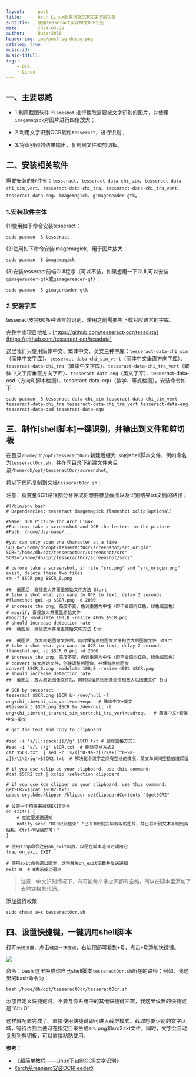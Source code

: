 ```yaml
---
layout:     post
title:      Arch Linux配置增强OCR文字识别功能
subtitle:   使用tesseract实现中文OCR识别
date:       2024-03-29
author:     Duter2016
header-img: img/post-bg-debug.png
catalog: true
music-id: 
music-idfull: 
tags:
    - OCR
    - Linux
---
```



## 一、主要思路

+ 1.利用截图软件 `flameshot` 进行截取需要被文字识别的图片，并使用`imagemagick`对图片进行四倍放大；

+ 2.利用文字识别OCR软件`tesseract`，进行识别；

+ 3.将识别到的结果输出，复制到文件和剪切板。

## 二、安装相关软件

需要安装的软件有：`tesseract`、`tesseract-data-chi_sim`、`tesseract-data-chi_sim_vert`、`tesseract-data-chi_tra`、`tesseract-data-chi_tra_vert`、`tesseract-data-eng`、`imagemagick`、`gimagereader-gtk`。

### 1.安装软件主体

(1)使用如下命令安装tesseract：

```
sudo pacman -S tesseract
```

(2)使用如下命令安装imagemagick，用于图片放大：

```
sudo pacman -S imagemagick
```

(3)安装tesseract前端GUI程序（可以不装，如果想用一下GUI,可以安装`gimagereader-gtk`或`gimagereader-qt`）：

```
sudo pacman -S gimagereader-gtk
```

### 2.安装字库

tesseract支持60多种语言的识别，使用之前需要先下载对应语言的字库。

完整字库项目地址：[https://github.com/tesseract-ocr/tessdata](https://github.com/tesseract-ocr/tessdata)  

这里我们只使用简体中文、繁体中文、英文三种字库：`tesseract-data-chi_sim`（简体中文字库）、`tesseract-data-chi_sim_vert`（简体中文垂直方向字库）、`tesseract-data-chi_tra`（繁体中文字库）、`tesseract-data-chi_tra_vert`（繁体中文字库垂直方向字库）、`tesseract-data-eng`（英文字库）、tesseract-data-osd（方向和脚本检测）、tesseract-data-equ（数学、等式检测）。安装命令如下：

```
sudo pacman -S tesseract-data-chi_sim tesseract-data-chi_sim_vert tesseract-data-chi_tra tesseract-data-chi_tra_vert tesseract-data-eng tesseract-data-osd tesseract-data-equ
```

## 三、制作[shell脚本]一键识别，并输出到文件和剪切板

在目录`/home/dh/opt/tesseractOcr/`新建后缀为`.sh`的shell脚本文件，例如命名为`tesseractOcr.sh`，并在同目录下新建文件夹目录`/home/dh/opt/tesseractOcr/screenshot`。

将以下代码复制到文档`tesseractOcr.sh`：

注意：将变量SCR路径部分替换成你想要存放截图以及识别结果txt文档的路径；

```
#!/bin/env bash 
# Dependencies: tesseract imagemagick flameshot xclip(optional) 

#Name: OCR Picture for Arch Linux
#Fuction: take a screenshot and OCR the letters in the picture
#Path: /home/Username/...

#you can only scan one character at a time
SCR_0="/home/dh/opt/tesseractOcr/screenshot/src_origin"
SCR="/home/dh/opt/tesseractOcr/screenshot/src"
SCR2="/home/dh/opt/tesseractOcr/screenshot/src2"

# before take a screenshot, if file "src.png" and "src_origin.png" exist, delete these two files
rm -f $SCR.png $SCR_0.png

##  截图后，直接放大并覆盖原始文件方法 Start
# take a shot what you wana to OCR to text, delay 2 seconds
#flameshot gui -p $SCR.png -d 2000
# increase the png, 亮度不变，色调重置为中性（即不会偏向红色、绿色或蓝色）
# mogrify 直接放大并覆盖原始文件
#mogrify -modulate 100,0 -resize 400% $SCR.png
# should increase detection rate
##  截图后，直接放大并覆盖原始文件方法 End

##  截图后，放大原始图像文件后，同时保留原始图像文件和放大后图像文件 Start
# take a shot what you wana to OCR to text, delay 2 seconds
flameshot gui -p $SCR_0.png -d 2000
# increase the png, 亮度不变，色调重置为中性（即不会偏向红色、绿色或蓝色）
# convert 放大原始文件，创建调整后图像，并保留原始图像
convert $SCR_0.png -modulate 100,0 -resize 400% $SCR.png
# should increase detection rate
##  截图后，放大原始图像文件后，同时保留原始图像文件和放大后图像文件 End

# OCR by tesseract
tesseract $SCR.png $SCR &> /dev/null -l eng+chi_sim+chi_sim_vert+osd+equ   # 简体中文+英文
#tesseract $SCR.png $SCR &> /dev/null -l eng+chi_sim+chi_tra+chi_sim_vert+chi_tra_vert+osd+equ   # 简体中文+繁体中文+英文

# get the text and copy to clipboard

#sed -i 's/[[:space:]]//g' $SCR.txt # 删除空格方式1
#sed -i 's/\ //g' $SCR.txt  # 删除空格方式2
cat $SCR.txt  | sed -r 's/([^0-9a-z])?\s+([^0-9a-z])/\1\2/ig'>$SCR2.txt  # 解决每个汉字之间有空格的情况，英文单词间空格依旧保留

# if you use xclip as your clipboard, use this command:
#cat $SCR2.txt | xclip -selection clipboard

# if you use kde clipper as your clipboard, use this command:
getSCR2=$(cat $SCR2.txt)
qdbus org.kde.klipper /klipper setClipboardContents "$getSCR2"

# 设置一个陷阱来捕获EXIT信号  
on_exit() {  
    # 在这里发送通知  
    notify-send "OCR识别结束" "已OCR识别完毕截取的图片，并已将识别文本复制到剪贴板，Ctrl+V粘贴即可！"
}

# 使用trap命令注册on_exit函数，以便在脚本退出时调用它  
trap on_exit EXIT 

# 使用exit命令退出脚本，这将触发on_exit函数并发送通知  
exit 0  # 0表示成功退出
```

> 注意：中文识别情况下，有可能每个字之间都有空格，所以在脚本里添加了去除空格的代码。

添加运行权限
```
sudo chmod a+x tesseractOcr.sh
```

## 四、设置快捷键，一键调用shell脚本

打开`系统设置`，点击`键盘`--`快捷键`，右边顶部可看到`+`号，点击`+`号添加快捷键。

![](https://cdn.jsdelivr.net/gh/Duter2016/GitNote-images/Images/2024/03/tesseractocr001.png)
    
命令：bash 这里换成你自己shell脚本`tesseractOcr.sh`所在的路径；例如，我这里的bash命令为：

```
bash /home/dh/opt/tesseractOcr/tesseractOcr.sh
```
添加自定义快捷键时，不要与你系统中的其他快捷键冲突，我这里设置的快捷键是“Alt+O”

这样就配置完成了。直接使用快捷键即可进入截屏模式，截取想要识别的文字区域，等待片刻后便可在指定目录生成src.png和src2.txt文件，同时，文字会自动复制到剪切板，可以直接粘贴使用。

**参考：**
* [《超简单教程——Linux下自制OCR文字识别》](https://blog.csdn.net/weixin_42301220/article/details/124059358)
* [《arch系manjaro安装OCRFeeder》](https://www.jianshu.com/p/2d0e7c41ccee)